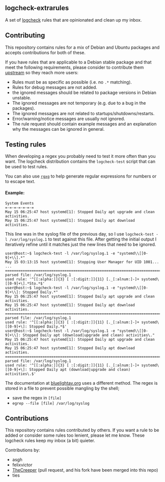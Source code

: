 logcheck-extrarules
-------------------

A set of [logcheck][0] rules that are
opinionated and clean up my inbox.

## Contributing

This repository contains rules for a mix of Debian and Ubuntu packages and accepts
contributions for both of these.

If you have rules that are applicable to a Debian stable package and that meet
the following requirements, please consider to contribute them [upstream][0] so they
reach more users:

  * Rules must be as specific as possible (i.e. no `.*` matching).
  * Rules for debug messages are not added.
  * the ignored messages should be related to package versions in Debian unstable.
  * The ignored messages are not temporary (e.g. due to a bug in the packages).
  * The ignored messages are not related to startups/shutdowns/restarts.
  * Error/warning/notice messages are usually not ignored.
  * The rule request should contain example messages and an explanation why the
    messages can be ignored in general.
 
[0]: https://salsa.debian.org/debian/logcheck

## Testing rules
When developing a regex you probably need to test it more often than you want.
The logcheck distribution contains the `logcheck-test` script that can be used
to test rules.

You can also use [`rgxg`][1] to help generate regular expressions for numbers or
to escape text.

[1]: https://rgxg.github.io/

#### Example:
```
System Events
=-=-=-=-=-=-=
May 15 06:25:47 host systemd[1]: Stopped Daily apt upgrade and clean activities.
May 15 06:25:47 host systemd[1]: Stopped Daily apt download activities.
```

This line was in the syslog file of the previous day, so I use `logcheck-test -l /var/log/syslog.1`
to test against this file. After getting the initial output I iteratively refine
until it matches just the new lines that need to be ignored.

```
user@host:~$ logcheck-test -l /var/log/syslog.1 -e "systemd\\[[0-9]+\\].*"
May 15 03:13:15 host systemd[1]: Stopping User Manager for UID 1001...
...
================================================================================
parsed file: /var/log/syslog.1
used rule: '^[[:alpha:]]{3} [ :[:digit:]]{11} [._[:alnum:]-]+ systemd\[[0-9]+\].*Sto.*$'
user@host:~$ logcheck-test -l /var/log/syslog.1 -e "systemd\\[[0-9]+\\]: Stopped Daily.*"
May 15 06:25:47 host systemd[1]: Stopped Daily apt upgrade and clean activities.
May 15 06:25:47 host systemd[1]: Stopped Daily apt download activities.
================================================================================
parsed file: /var/log/syslog.1
used rule: '^[[:alpha:]]{3} [ :[:digit:]]{11} [._[:alnum:]-]+ systemd\[[0-9]+\]: Stopped Daily.*$'
user@host:~$ logcheck-test -l /var/log/syslog.1 -e "systemd\\[[0-9]+\\]: Stopped Daily apt (download|upgrade and clean) activities\."
May 15 06:25:47 host systemd[1]: Stopped Daily apt upgrade and clean activities.
May 15 06:25:47 host systemd[1]: Stopped Daily apt download activities.
================================================================================
parsed file: /var/log/syslog.1
used rule: '^[[:alpha:]]{3} [ :[:digit:]]{11} [._[:alnum:]-]+ systemd\[[0-9]+\]: Stopped Daily apt (download|upgrade and clean) activities\.$'
```

The documentation at [bluelightav.org](http://wiki.bluelightav.org/display/BLUE/Logcheck+administration)
uses a different method. The regex is stored in a file to prevent possible
mangling by the shell;

  * save the regex in `[file]`
  * `egrep --file [file] /var/log/syslog`

## Contributions
This repository contains rules contributed by others. If you want a rule to be
added or consider some rules too lenient, please let me know. These logcheck
rules keep my inbox (a bit) quieter.

Contributions by:
  * asgh
  * felixvictor
  * [TheCreeper](https://github.com/TheCreeper/logcheck-extrarules) (pull request, and his fork have been merged into this repo) 
  * ties
